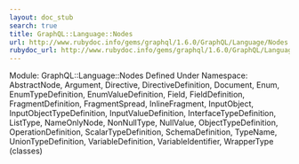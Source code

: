 ```yaml
---
layout: doc_stub
search: true
title: GraphQL::Language::Nodes
url: http://www.rubydoc.info/gems/graphql/1.6.0/GraphQL/Language/Nodes
rubydoc_url: http://www.rubydoc.info/gems/graphql/1.6.0/GraphQL/Language/Nodes
---
```


Module: GraphQL::Language::Nodes
Defined Under Namespace:
AbstractNode, Argument, Directive, DirectiveDefinition, Document, Enum,
EnumTypeDefinition, EnumValueDefinition, Field, FieldDefinition,
FragmentDefinition, FragmentSpread, InlineFragment, InputObject,
InputObjectTypeDefinition, InputValueDefinition,
InterfaceTypeDefinition, ListType, NameOnlyNode, NonNullType, NullValue,
ObjectTypeDefinition, OperationDefinition, ScalarTypeDefinition,
SchemaDefinition, TypeName, UnionTypeDefinition, VariableDefinition,
VariableIdentifier, WrapperType (classes)

